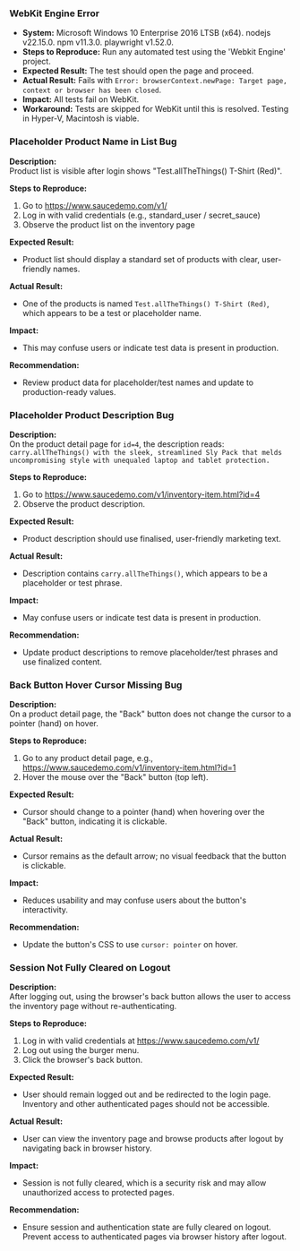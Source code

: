 ### WebKit Engine Error

- **System:** Microsoft Windows 10 Enterprise 2016 LTSB (x64). nodejs v22.15.0. npm v11.3.0. playwright v1.52.0.
- **Steps to Reproduce:** Run any automated test using the 'Webkit Engine' project.
- **Expected Result:** The test should open the page and proceed.
- **Actual Result:** Fails with `Error: browserContext.newPage: Target page, context or browser has been closed`.
- **Impact:** All tests fail on WebKit.
- **Workaround:** Tests are skipped for WebKit until this is resolved. Testing in Hyper-V, Macintosh is viable.

### Placeholder Product Name in List Bug

**Description:**  
Product list is visible after login shows "Test.allTheThings() T-Shirt (Red)".

**Steps to Reproduce:**
1. Go to https://www.saucedemo.com/v1/
2. Log in with valid credentials (e.g., standard_user / secret_sauce)
3. Observe the product list on the inventory page

**Expected Result:**
- Product list should display a standard set of products with clear, user-friendly names.

**Actual Result:**
- One of the products is named `Test.allTheThings() T-Shirt (Red)`, which appears to be a test or placeholder name.

**Impact:**
- This may confuse users or indicate test data is present in production.

**Recommendation:**
- Review product data for placeholder/test names and update to production-ready values.

### Placeholder Product Description Bug

**Description:**  
On the product detail page for `id=4`, the description reads:  
`carry.allTheThings() with the sleek, streamlined Sly Pack that melds uncompromising style with unequaled laptop and tablet protection.`

**Steps to Reproduce:**
1. Go to https://www.saucedemo.com/v1/inventory-item.html?id=4
2. Observe the product description.

**Expected Result:**
- Product description should use finalised, user-friendly marketing text.

**Actual Result:**
- Description contains `carry.allTheThings()`, which appears to be a placeholder or test phrase.

**Impact:**
- May confuse users or indicate test data is present in production.

**Recommendation:**
- Update product descriptions to remove placeholder/test phrases and use finalized content.

### Back Button Hover Cursor Missing Bug

**Description:**  
On a product detail page, the "Back" button does not change the cursor to a pointer (hand) on hover.

**Steps to Reproduce:**
1. Go to any product detail page, e.g., https://www.saucedemo.com/v1/inventory-item.html?id=1
2. Hover the mouse over the "Back" button (top left).

**Expected Result:**
- Cursor should change to a pointer (hand) when hovering over the "Back" button, indicating it is clickable.

**Actual Result:**
- Cursor remains as the default arrow; no visual feedback that the button is clickable.

**Impact:**
- Reduces usability and may confuse users about the button's interactivity.

**Recommendation:**
- Update the button's CSS to use `cursor: pointer` on hover.

### Session Not Fully Cleared on Logout

**Description:**  
After logging out, using the browser's back button allows the user to access the inventory page without re-authenticating.

**Steps to Reproduce:**
1. Log in with valid credentials at https://www.saucedemo.com/v1/
2. Log out using the burger menu.
3. Click the browser's back button.

**Expected Result:**
- User should remain logged out and be redirected to the login page. Inventory and other authenticated pages should not be accessible.

**Actual Result:**
- User can view the inventory page and browse products after logout by navigating back in browser history.

**Impact:**
- Session is not fully cleared, which is a security risk and may allow unauthorized access to protected pages.

**Recommendation:**
- Ensure session and authentication state are fully cleared on logout. Prevent access to authenticated pages via browser history after logout.